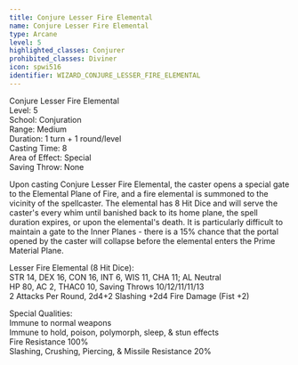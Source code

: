 ```yaml
---
title: Conjure Lesser Fire Elemental
name: Conjure Lesser Fire Elemental
type: Arcane
level: 5
highlighted_classes: Conjurer
prohibited_classes: Diviner
icon: spwi516
identifier: WIZARD_CONJURE_LESSER_FIRE_ELEMENTAL
---
```

Conjure Lesser Fire Elemental  
Level: 5  
School: Conjuration  
Range: Medium  
Duration: 1 turn + 1 round/level  
Casting Time: 8  
Area of Effect: Special  
Saving Throw: None  
  
Upon casting Conjure Lesser Fire Elemental, the caster opens a special gate to the Elemental Plane of Fire, and a fire elemental is summoned to the vicinity of the spellcaster. The elemental has 8 Hit Dice and will serve the caster's every whim until banished back to its home plane, the spell duration expires, or upon the elemental's death. It is particularly difficult to maintain a gate to the Inner Planes - there is a 15% chance that the portal opened by the caster will collapse before the elemental enters the Prime Material Plane.  
  
Lesser Fire Elemental (8 Hit Dice):  
STR 14, DEX 16, CON 16, INT 6, WIS 11, CHA 11;  AL Neutral  
HP 80, AC 2, THAC0 10, Saving Throws 10/12/11/11/13  
2 Attacks Per Round, 2d4+2 Slashing +2d4 Fire Damage (Fist +2)  
  
Special Qualities:  
Immune to normal weapons  
Immune to hold, poison, polymorph, sleep, &amp; stun effects  
Fire Resistance 100%  
Slashing, Crushing, Piercing, &amp; Missile Resistance 20%  
